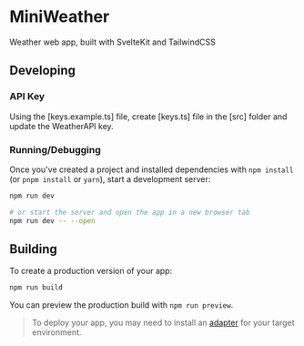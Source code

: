 # MiniWeather

Weather web app, built with SvelteKit and TailwindCSS

## Developing

### API Key

Using the [keys.example.ts] file, create [keys.ts] file in the [src] folder and update the WeatherAPI key.

### Running/Debugging

Once you've created a project and installed dependencies with `npm install` (or `pnpm install` or `yarn`), start a development server:

```bash
npm run dev

# or start the server and open the app in a new browser tab
npm run dev -- --open
```

## Building

To create a production version of your app:

```bash
npm run build
```

You can preview the production build with `npm run preview`.

> To deploy your app, you may need to install an [adapter](https://kit.svelte.dev/docs/adapters) for your target environment.

